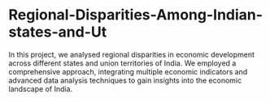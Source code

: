 # Regional-Disparities-Among-Indian-states-and-Ut
In this project, we analysed regional disparities in economic development across  different states and union territories of India. We employed a comprehensive  approach, integrating multiple economic indicators and advanced data analysis  techniques to gain insights into the economic landscape of India.
